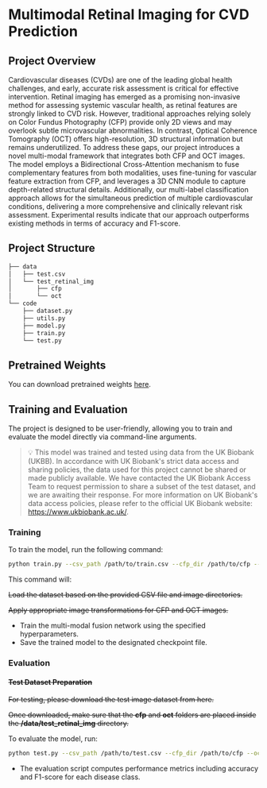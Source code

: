 # Multimodal Retinal Imaging for CVD Prediction

## Project Overview
Cardiovascular diseases (CVDs) are one of the leading global health challenges, and early, accurate risk assessment is critical for effective intervention. Retinal imaging has emerged as a promising non-invasive method for assessing systemic vascular health, as retinal features are strongly linked to CVD risk. However, traditional approaches relying solely on Color Fundus Photography (CFP) provide only 2D views and may overlook subtle microvascular abnormalities. In contrast, Optical Coherence Tomography (OCT) offers high-resolution, 3D structural information but remains underutilized. To address these gaps, our project introduces a novel multi-modal framework that integrates both CFP and OCT images. The model employs a Bidirectional Cross-Attention mechanism to fuse complementary features from both modalities, uses fine-tuning for vascular feature extraction from CFP, and leverages a 3D CNN module to capture depth-related structural details. Additionally, our multi-label classification approach allows for the simultaneous prediction of multiple cardiovascular conditions, delivering a more comprehensive and clinically relevant risk assessment. Experimental results indicate that our approach outperforms existing methods in terms of accuracy and F1-score.

## Project Structure
```bash
├── data
│   ├── test.csv
│   └── test_retinal_img
│       ├── cfp
│       └── oct
└── code
    ├── dataset.py
    ├── utils.py
    ├── model.py
    ├── train.py
    └── test.py
```

## Pretrained Weights
You can download pretrained weights [here](https://drive.google.com/file/d/1iP6jX_bFMOmZKpP6gjF92fpA6ZCjl1rr/view?usp=sharing).

## Training and Evaluation
The project is designed to be user-friendly, allowing you to train and evaluate the model directly via command-line arguments.


> 💡 This model was trained and tested using data from the UK Biobank (UKBB). In accordance with UK Biobank's strict data access and sharing policies, the data used for this project cannot be shared or made publicly available. We have contacted the UK Biobank Access Team to request permission to share a subset of the test dataset, and we are awaiting their response. For more information on UK Biobank's data access policies, please refer to the official UK Biobank website: https://www.ukbiobank.ac.uk/.


### Training
To train the model, run the following command:
```bash
python train.py --csv_path /path/to/train.csv --cfp_dir /path/to/cfp --oct_dir /path/to/oct --epochs 150 --batch_size 16 --num_workers 8 --save_path model_checkpoint.pth
```

This command will:

~~Load the dataset based on the provided CSV file and image directories.~~

~~Apply appropriate image transformations for CFP and OCT images.~~
* Train the multi-modal fusion network using the specified hyperparameters.
* Save the trained model to the designated checkpoint file.

### Evaluation

#### ~~Test Dataset Preparation~~

~~For testing, please download the test image dataset from here.~~

~~Once downloaded, make sure that the **cfp** and **oct** folders are placed inside the **/data/test_retinal_img** directory.~~

To evaluate the model, run:
```bash
python test.py --csv_path /path/to/test.csv --cfp_dir /path/to/cfp --oct_dir /path/to/oct --model_path model_checkpoint.pth --batch_size 16 --num_workers 8
```

* The evaluation script computes performance metrics including accuracy and F1-score for each disease class.


